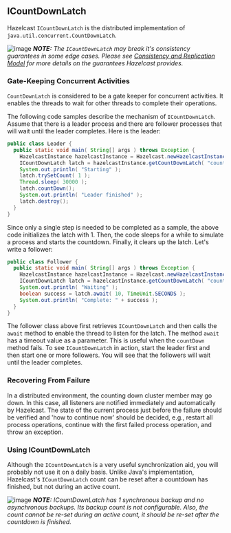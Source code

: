

## ICountDownLatch

Hazelcast `ICountDownLatch` is the distributed implementation of `java.util.concurrent.CountDownLatch`.

![image](images/NoteSmall.jpg) ***NOTE:*** *The `ICountDownLatch` may break it's consistency guarantees in some edge cases. Please see [Consistency and Replication Model](#consistency-and-replication-model) for more details on the guarantees Hazelcast provides.*

### Gate-Keeping Concurrent Activities

`CountDownLatch` is considered to be a gate keeper for concurrent activities. It enables the threads to wait for other threads to complete their operations.

The following code samples describe the mechanism of `ICountDownLatch`. Assume that there is a leader process and there are follower processes that will wait until the leader completes. Here is the leader:

```java
public class Leader {
  public static void main( String[] args ) throws Exception {
    HazelcastInstance hazelcastInstance = Hazelcast.newHazelcastInstance();
    ICountDownLatch latch = hazelcastInstance.getCountDownLatch( "countDownLatch" );
    System.out.println( "Starting" );
    latch.trySetCount( 1 );
    Thread.sleep( 30000 );
    latch.countDown();
    System.out.println( "Leader finished" );
    latch.destroy();
  }
}
```

Since only a single step is needed to be completed as a sample, the above code initializes the latch with 1. Then, the code sleeps for a while to simulate a process and starts the countdown. Finally, it clears up the latch. Let's write a follower:


```java
public class Follower {
  public static void main( String[] args ) throws Exception {
    HazelcastInstance hazelcastInstance = Hazelcast.newHazelcastInstance();
    ICountDownLatch latch = hazelcastInstance.getCountDownLatch( "countDownLatch" );
    System.out.println( "Waiting" );
    boolean success = latch.await( 10, TimeUnit.SECONDS );
    System.out.println( "Complete: " + success );
  }
} 
```

The follower class above first retrieves `ICountDownLatch` and then calls the `await` method to enable the thread to listen for the latch. The method `await` has a timeout value as a parameter. This is useful when the `countDown` method fails. To see `ICountDownLatch` in action, start the leader first and then start one or more followers. You will see that the followers will wait until the leader completes.

### Recovering From Failure

In a distributed environment, the counting down cluster member may go down. In this case, all listeners are notified immediately and automatically by Hazelcast. The state of the current process just before the failure should be verified and 'how to continue now' should be decided, e.g., restart all process operations, continue with the first failed process operation, and throw an exception.

### Using ICountDownLatch

Although the `ICountDownLatch` is a very useful synchronization aid, you will probably not use it on a daily basis. Unlike Java's implementation, Hazelcast's `ICountDownLatch` count can be reset after a countdown has finished, but not during an active count.

![image](images/NoteSmall.jpg) ***NOTE:*** *ICountDownLatch has 1 synchronous backup and no asynchronous backups. Its backup count is not configurable. Also, the count cannot be re-set during an active count, it should be re-set after the countdown is finished.*

